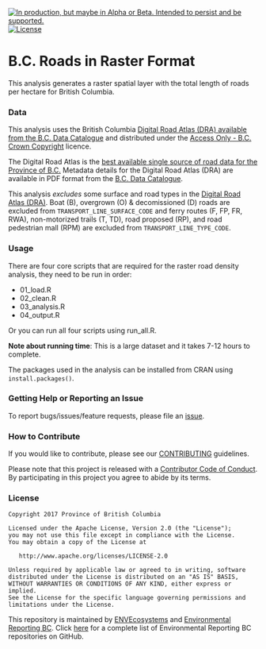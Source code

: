 
<!-- README.md is generated from README.Rmd. Please edit that file -->

<a id="devex-badge" rel="Delivery" href="https://github.com/BCDevExchange/assets/blob/master/README.md"><img alt="In production, but maybe in Alpha or Beta. Intended to persist and be supported." style="border-width:0" src="https://assets.bcdevexchange.org/images/badges/delivery.svg" title="In production, but maybe in Alpha or Beta. Intended to persist and be supported." /></a>
[![License](https://img.shields.io/badge/License-Apache%202.0-blue.svg)](https://opensource.org/licenses/Apache-2.0)

# B.C. Roads in Raster Format

This analysis generates a raster spatial layer with the total length of
roads per hectare for British Columbia.

### Data

This analysis uses the British Columbia [Digital Road Atlas (DRA)
available from the B.C. Data
Catalogue](\(https://catalogue.data.gov.bc.ca/dataset/bb060417-b6e6-4548-b837-f9060d94743e\))
and distributed under the [Access Only - B.C. Crown
Copyright](https://www2.gov.bc.ca/gov/content?id=1AAACC9C65754E4D89A118B875E0FBDA)
licence.

The Digital Road Atlas is the [best available single source of road data
for the Province of
B.C.](https://www2.gov.bc.ca/gov/content?id=21FFEC94B0AD40818D2D2AF06D522714)
Metadata details for the Digital Road Atlas (DRA) are available in PDF
format from the [B.C. Data
Catalogue](https://catalogue.data.gov.bc.ca/dataset/bb060417-b6e6-4548-b837-f9060d94743e).

This analysis *excludes* some surface and road types in the [Digital
Road Atlas
(DRA)](https://catalogue.data.gov.bc.ca/dataset/bb060417-b6e6-4548-b837-f9060d94743e).
Boat (B), overgrown (O) & decomissioned (D) roads are excluded from
`TRANSPORT_LINE_SURFACE_CODE` and ferry routes (F, FP, FR, RWA),
non-motorized trails (T, TD), road proposed (RP), and road pedestrian
mall (RPM) are excluded from `TRANSPORT_LINE_TYPE_CODE`.

### Usage

There are four core scripts that are required for the raster road
density analysis, they need to be run in order:

  - 01\_load.R
  - 02\_clean.R
  - 03\_analysis.R
  - 04\_output.R

Or you can run all four scripts using run\_all.R.

**Note about running time**: This is a large dataset and it takes 7-12
hours to complete.

The packages used in the analysis can be installed from CRAN using
`install.packages()`.

### Getting Help or Reporting an Issue

To report bugs/issues/feature requests, please file an
[issue](https://github.com/bcgov/bc-raster-roads/issues/).

### How to Contribute

If you would like to contribute, please see our
[CONTRIBUTING](CONTRIBUTING.md) guidelines.

Please note that this project is released with a [Contributor Code of
Conduct](CODE_OF_CONDUCT.md). By participating in this project you agree
to abide by its terms.

### License

    Copyright 2017 Province of British Columbia
    
    Licensed under the Apache License, Version 2.0 (the "License");
    you may not use this file except in compliance with the License.
    You may obtain a copy of the License at 
    
       http://www.apache.org/licenses/LICENSE-2.0
    
    Unless required by applicable law or agreed to in writing, software
    distributed under the License is distributed on an "AS IS" BASIS,
    WITHOUT WARRANTIES OR CONDITIONS OF ANY KIND, either express or implied.
    See the License for the specific language governing permissions and
    limitations under the License.

This repository is maintained by
[ENVEcosystems](https://github.com/orgs/bcgov/teams/envecosystems/members)
and [Environmental Reporting
BC](http://www2.gov.bc.ca/gov/content?id=FF80E0B985F245CEA62808414D78C41B).
Click [here](https://github.com/bcgov/EnvReportBC-RepoList) for a
complete list of Environmental Reporting BC repositories on GitHub.
